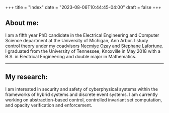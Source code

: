 +++
title = "Index"
date = "2023-08-06T10:44:45-04:00"
draft = false
+++

## About me:
I am a fifth year PhD candidate in the Electrical Engineering and Computer Science department at the University of Michigan, Ann Arbor.
I study control theory under my coadvisors [Necmiye Ozay](http://web.eecs.umich.edu/~necmiye/)
and [Stephane Lafortune](http://web.eecs.umich.edu/~stephane). I graduated from the University of Tennessee,
Knoxville in May 2018 with a B.S. in Electrical Engineering and double major in Mathematics.
 
---

## My research:

I am interested in security and safety of cyberphysical systems within the frameworks of hybrid systems and discrete event systems.
I am currently working on abstraction-based control, controlled invariant set computation, and opacity verification and enforcement.

